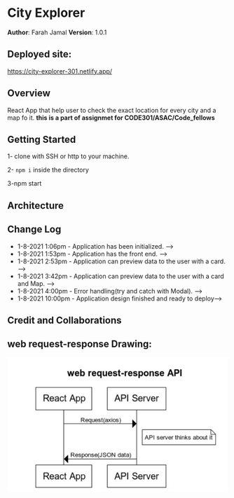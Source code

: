 # City Explorer

**Author**: Farah Jamal
**Version**: 1.0.1 
## Deployed site:
https://city-explorer-301.netlify.app/
## Overview
React App that help user to check the exact location for every city and a map fo it.
**this is a part of assignmet for CODE301/ASAC/Code_fellows**

## Getting Started
1- clone with SSH or http to your machine.

2- `npm i` inside the directory

3-npm start 

## Architecture
<!-- Provide a detailed description of the application design. What technologies (languages, libraries, etc) you're using, and any other relevant design information. -->
## Change Log

 - 1-8-2021 1:06pm - Application has been initialized. -->
 - 1-8-2021 1:53pm - Application has the front end. -->
 - 1-8-2021 2:53pm - Application can preview data to the user with a card. -->
 - 1-8-2021 3:42pm - Application can preview data to the user with a card and Map. -->
 - 1-8-2021 4:00pm - Error handling(try and catch with Modal). -->
 - 1-8-2021 10:00pm - Application design finished and ready to deploy-->





 


## Credit and Collaborations

## web request-response Drawing:

![](APIseq.jpeg)
